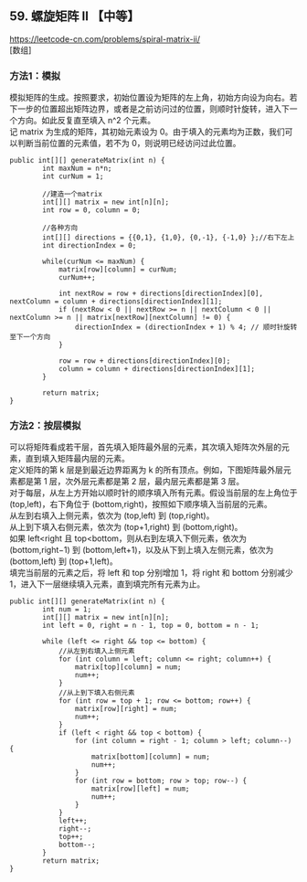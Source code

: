 ## 59. 螺旋矩阵 II 【中等】       
https://leetcode-cn.com/problems/spiral-matrix-ii/      
[数组]      

### 方法1：模拟      
模拟矩阵的生成。按照要求，初始位置设为矩阵的左上角，初始方向设为向右。若下一步的位置超出矩阵边界，或者是之前访问过的位置，则顺时针旋转，进入下一个方向。如此反复直至填入 n^2 个元素。     
记 matrix 为生成的矩阵，其初始元素设为 0。由于填入的元素均为正数，我们可以判断当前位置的元素值，若不为 0，则说明已经访问过此位置。     
```
public int[][] generateMatrix(int n) {
        int maxNum = n*n;
        int curNum = 1;

        //建造一个matrix
        int[][] matrix = new int[n][n];
        int row = 0, column = 0;

        //各种方向
        int[][] directions = {{0,1}, {1,0}, {0,-1}, {-1,0} };//右下左上
        int directionIndex = 0;

        while(curNum <= maxNum) {
            matrix[row][column] = curNum;
            curNum++;

            int nextRow = row + directions[directionIndex][0], nextColumn = column + directions[directionIndex][1];
            if (nextRow < 0 || nextRow >= n || nextColumn < 0 || nextColumn >= n || matrix[nextRow][nextColumn] != 0) {
                directionIndex = (directionIndex + 1) % 4; // 顺时针旋转至下一个方向
            }

            row = row + directions[directionIndex][0];
            column = column + directions[directionIndex][1];
        }

        return matrix;
}
```

### 方法2：按层模拟
可以将矩阵看成若干层，首先填入矩阵最外层的元素，其次填入矩阵次外层的元素，直到填入矩阵最内层的元素。      
定义矩阵的第 k 层是到最近边界距离为 k 的所有顶点。例如，下图矩阵最外层元素都是第 1 层，次外层元素都是第 2 层，最内层元素都是第 3 层。        
对于每层，从左上方开始以顺时针的顺序填入所有元素。假设当前层的左上角位于 (top,left)，右下角位于 (bottom,right)，按照如下顺序填入当前层的元素。        
从左到右填入上侧元素，依次为 (top,left) 到 (top,right)。         
从上到下填入右侧元素，依次为 (top+1,right) 到 (bottom,right)。          
如果 left<right 且 top<bottom，则从右到左填入下侧元素，依次为 (bottom,right−1) 到 (bottom,left+1)，以及从下到上填入左侧元素，依次为 (bottom,left) 到 (top+1,left)。     
填完当前层的元素之后，将 left 和 top 分别增加 1，将 right 和 bottom 分别减少 1，进入下一层继续填入元素，直到填完所有元素为止。         
```
public int[][] generateMatrix(int n) {
        int num = 1;
        int[][] matrix = new int[n][n];
        int left = 0, right = n - 1, top = 0, bottom = n - 1;
        
        while (left <= right && top <= bottom) {
            //从左到右填入上侧元素
            for (int column = left; column <= right; column++) {
                matrix[top][column] = num;
                num++;
            }
            //从上到下填入右侧元素
            for (int row = top + 1; row <= bottom; row++) {
                matrix[row][right] = num;
                num++;
            }
            if (left < right && top < bottom) {
                for (int column = right - 1; column > left; column--) {
                    matrix[bottom][column] = num;
                    num++;
                }
                for (int row = bottom; row > top; row--) {
                    matrix[row][left] = num;
                    num++;
                }
            }
            left++;
            right--;
            top++;
            bottom--;
        }
        return matrix;
}

```






















